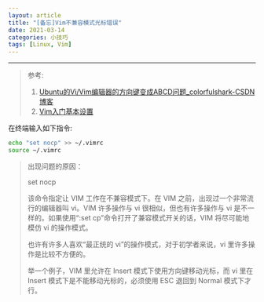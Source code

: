 ```yaml
---
layout: article
title: "[备忘]Vim不兼容模式光标错误"
date: 2021-03-14
categories: 小技巧
tags: [Linux, Vim]
---
```

----
> 参考:
>
>   1. [Ubuntu的Vi/Vim编辑器的方向键变成ABCD问题_colorfulshark-CSDN博客](https://blog.csdn.net/wr132/article/details/53769257)
>   2. [Vim入门基本设置](http://edyfox.codecarver.org/html/_vimrc_for_beginners.html)

在终端输入如下指令:

```bash
echo "set nocp" >> ~/.vimrc
source ~/.vimrc
```

> 出现问题的原因：
>
> set nocp
>
> 该命令指定让 VIM 工作在不兼容模式下。在 VIM 之前，出现过一个非常流行的编辑器叫 vi。VIM 许多操作与 vi 很相似，但也有许多操作与 vi 是不一样的。如果使用“:set cp”命令打开了兼容模式开关的话，VIM 将尽可能地模仿 vi 的操作模式。
>
> 也许有许多人喜欢“最正统的 vi”的操作模式，对于初学者来说，vi 里许多操作是比较不方便的。
>
> 举一个例子，VIM 里允许在 Insert 模式下使用方向键移动光标，而 vi 里在 Insert 模式下是不能移动光标的，必须使用 ESC 退回到 Normal 模式下才行。

